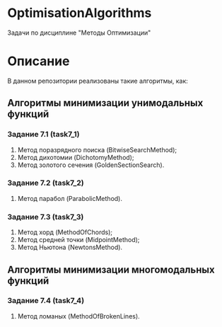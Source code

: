 # OptimisationAlgorithms
Задачи по дисциплине "Методы Оптимизации"

# Описание
В данном репозитории реализованы такие алгоритмы, как:
## Алгоритмы минимизации унимодальных функций

### Задание 7.1 (task7_1)
1) Метод поразрядного поиска (BitwiseSearchMethod);
2) Метод дихотомии (DichotomyMethod);
3) Метод золотого сечения (GoldenSectionSearch).

### Задание 7.2 (task7_2)
1) Метод парабол (ParabolicMethod).

### Задание 7.3 (task7_3)
1) Метод хорд (MethodOfChords);
2) Метод средней точки (MidpointMethod);
3) Метод Ньютона (NewtonsMethod).

## Алгоритмы минимизации многомодальных функций
### Задание 7.4 (task7_4)
1) Метод ломаных (MethodOfBrokenLines).
